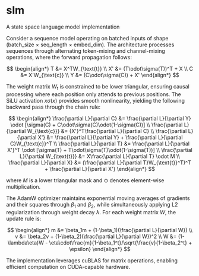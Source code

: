 # slm
A state space language model implementation

Consider a sequence model operating on batched inputs of shape (batch_size × seq_length × embed_dim). The architecture processes sequences through alternating token-mixing and channel-mixing operations, where the forward propagation follows:

$$
\begin{align*}
T &= X^TW_{\text{t}} \\
X' &= (T\odot\sigma(T))^T + X \\
C &= X'W_{\text{c}} \\
Y &= (C\odot\sigma(C)) + X'
\end{align*}
$$

The weight matrix $W_{\text{t}}$ is constrained to be lower triangular, ensuring causal processing where each position only attends to previous positions. The SiLU activation $x\sigma(x)$ provides smooth nonlinearity, yielding the following backward pass through the chain rule:

$$
\begin{align*}
\frac{\partial L}{\partial C} &= \frac{\partial L}{\partial Y} \odot [\sigma(C) + C\odot\sigma(C)\odot(1-\sigma(C))] \\
\frac{\partial L}{\partial W_{\text{c}}} &= {X'}^T\frac{\partial L}{\partial C} \\
\frac{\partial L}{\partial X'} &= \frac{\partial L}{\partial Y} + \frac{\partial L}{\partial C}W_{\text{c}}^T \\
\frac{\partial L}{\partial T} &= \frac{\partial L}{\partial X'}^T \odot [\sigma(T) + T\odot\sigma(T)\odot(1-\sigma(T))] \\
\frac{\partial L}{\partial W_{\text{t}}} &= X\frac{\partial L}{\partial T} \odot M \\
\frac{\partial L}{\partial X} &= (\frac{\partial L}{\partial T}W_{\text{t}}^T)^T + \frac{\partial L}{\partial X'}
\end{align*}
$$

where $M$ is a lower triangular mask and $\odot$ denotes element-wise multiplication.

The AdamW optimizer maintains exponential moving averages of gradients and their squares through $\beta_1$ and $\beta_2$, while simultaneously applying L2 regularization through weight decay $\lambda$. For each weight matrix $W$, the update rule is:

$$
\begin{align*}
m &= \beta_1m + (1-\beta_1)(\frac{\partial L}{\partial W}) \\
v &= \beta_2v + (1-\beta_2)(\frac{\partial L}{\partial W})^2 \\
W &= (1-\lambda\eta)W - \eta\cdot\frac{m}{1-\beta_1^t}/\sqrt{\frac{v}{1-\beta_2^t} + \epsilon}
\end{align*}
$$

The implementation leverages cuBLAS for matrix operations, enabling efficient computation on CUDA-capable hardware.